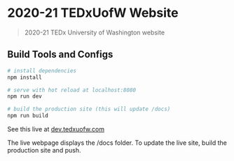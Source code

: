 # 2020-21 TEDxUofW Website

> 2020-21 TEDx University of Washington website

## Build Tools and Configs

``` bash
# install dependencies
npm install

# serve with hot reload at localhost:8080
npm run dev

# build the production site (this will update /docs)
npm run build

```
See this live at [dev.tedxuofw.com](https://dev.tedxuofw.com)

The live webpage displays the /docs folder. To update the live site, build the production site and push.
